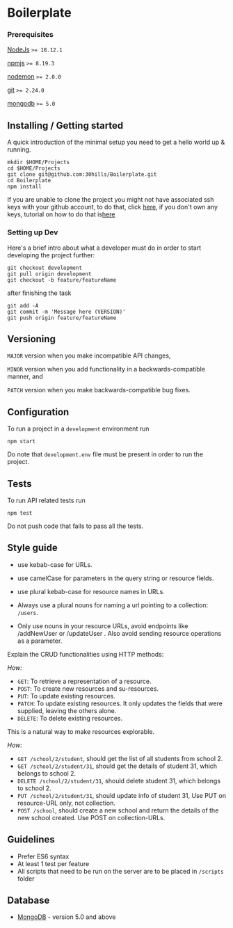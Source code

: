 # Boilerplate

### Prerequisites

[NodeJs](https://nodejs.org) `>= 18.12.1`

[npmjs](https://www.npmjs.com/) `>= 8.19.3`

[nodemon](https://nodemon.io/) `>= 2.0.0`

[git](https://git-scm.com/downloads) `>= 2.24.0`

[mongodb](https://www.mongodb.com) `>= 5.0`

## Installing / Getting started

A quick introduction of the minimal setup you need to get a hello world up &
running.

```shell
mkdir $HOME/Projects
cd $HOME/Projects
git clone git@github.com:30hills/Boilerplate.git
cd Boilerplate
npm install
```

If you are unable to clone the project you might not have associated ssh keys with your github account,
to do that, click [here](https://github.com/settings/keys),
if you don't own any keys, tutorial on how to do that is[here](https://help.github.com/articles/generating-a-new-ssh-key-and-adding-it-to-the-ssh-agent/)

### Setting up Dev

Here's a brief intro about what a developer must do in order to start developing
the project further:

```shell
git checkout development
git pull origin development
git checkout -b feature/featureName
```

after finishing the task

```shell
git add -A
git commit -m 'Message here (VERSION)'
git push origin feature/featureName
```

## Versioning

`MAJOR` version when you make incompatible API changes,

`MINOR` version when you add functionality in a backwards-compatible manner, and

`PATCH` version when you make backwards-compatible bug fixes.

## Configuration

To run a project in a `development` environment run

```shell
npm start
```

Do note that `development.env` file must be present in order to run the project.

## Tests

To run API related tests run

```shell
npm test
```

Do not push code that fails to pass all the tests.

## Style guide

- use kebab-case for URLs.

- use camelCase for parameters in the query string or resource fields.

- use plural kebab-case for resource names in URLs.

- Always use a plural nouns for naming a url pointing to a collection: `/users`.

- Only use nouns in your resource URLs, avoid endpoints like /addNewUser or /updateUser . Also avoid sending resource operations as a parameter.

Explain the CRUD functionalities using HTTP methods:

_How:_
- `GET`: To retrieve a representation of a resource.
- `POST`: To create new resources and su-resources.
- `PUT`: To update existing resources.
- `PATCH`: To update existing resources. It only updates the fields that were supplied, leaving the others alone.
- `DELETE`:	To delete existing resources.


This is a natural way to make resources explorable.

_How:_
- `GET /school/2/student`, should get the list of all students from school 2.
- `GET /school/2/student/31`, should get the details of student 31, which belongs to school 2.
- `DELETE /school/2/student/31`, should delete student 31, which belongs to school 2.
- `PUT /school/2/student/31`, should update info of student 31, Use PUT on resource-URL only, not collection.
- `POST /school`, should create a new school and return the details of the new school created. Use POST on collection-URLs.

## Guidelines

- Prefer ES6 syntax
- At least 1 test per feature
- All scripts that need to be run on the server are to be placed in `/scripts` folder

## Database

- [MongoDB](https://www.mongodb.com) - version 5.0 and above
